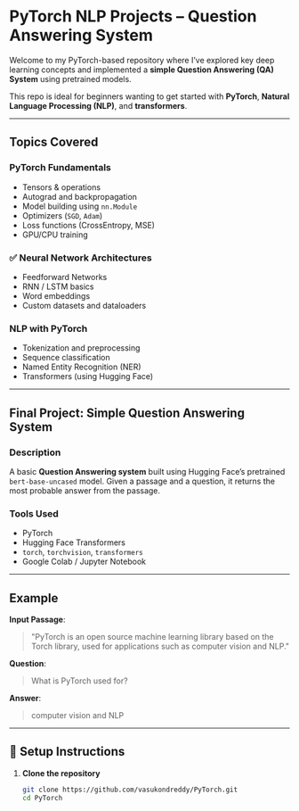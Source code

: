 #  PyTorch NLP Projects – Question Answering System

Welcome to my PyTorch-based repository where I’ve explored key deep learning concepts and implemented a **simple Question Answering (QA) System** using pretrained models.

This repo is ideal for beginners wanting to get started with **PyTorch**, **Natural Language Processing (NLP)**, and **transformers**.

---

##  Topics Covered

###  PyTorch Fundamentals
- Tensors & operations
- Autograd and backpropagation
- Model building using `nn.Module`
- Optimizers (`SGD`, `Adam`)
- Loss functions (CrossEntropy, MSE)
- GPU/CPU training

### ✅ Neural Network Architectures
- Feedforward Networks
- RNN / LSTM basics
- Word embeddings
- Custom datasets and dataloaders

###  NLP with PyTorch
- Tokenization and preprocessing
- Sequence classification
- Named Entity Recognition (NER)
- Transformers (using Hugging Face)

---

##  Final Project: Simple Question Answering System

###  Description
A basic **Question Answering system** built using Hugging Face’s pretrained `bert-base-uncased` model. Given a passage and a question, it returns the most probable answer from the passage.

###  Tools Used
- PyTorch
- Hugging Face Transformers
- `torch`, `torchvision`, `transformers`
- Google Colab / Jupyter Notebook

---

##  Example

**Input Passage**:
> "PyTorch is an open source machine learning library based on the Torch library, used for applications such as computer vision and NLP."

**Question**:
> What is PyTorch used for?

**Answer**:
> computer vision and NLP

---

## 🚀 Setup Instructions

1. **Clone the repository**
   ```bash
   git clone https://github.com/vasukondreddy/PyTorch.git
   cd PyTorch
